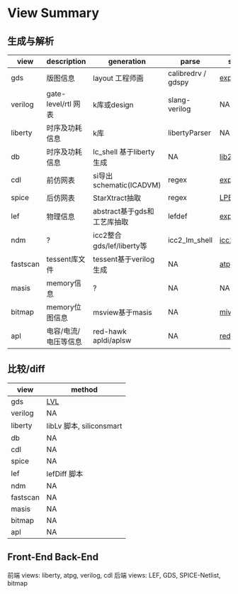 
# View Summary

## 生成与解析

|view       |description    |generation |parse  | script
|-          |-              |-          |-      |-
|gds        | 版图信息              | layout 工程师画             | calibredrv / gdspy | [export_gds](../eda-tools/cadence/cadence.md#导出gds)
|verilog    | gate-level/rtl 网表 | k库或design                   | slang-verilog | NA
|liberty    | 时序及功耗信息       | k库                          | libertyParser | NA
|db         | 时序及功耗信息       | lc_shell 基于liberty 生成    | NA | [lib2db](../eda-tools/synopsys/lc.md#lc)
|cdl        | 前仿网表              | si导出schematic(ICADVM)     | regex | [export_cdl](../eda-tools/cadence/export_cdl/README.md)
|spice      | 后仿网表              | StarXtract抽取              | regex | [LPE](../eda-tools/synopsys/star_rc/LPE/README.md)
|lef        | 物理信息              | abstract基于gds和工艺库抽取    | lefdef   | [export_lef](../eda-tools/cadence/export_lef/README.md)
|ndm        | ?                     | icc2整合gds/lef/liberty等 | icc2_lm_shell     | [icc2](../eda-tools/synopsys/icc2.md)
|fastscan   |tessent库文件   | tessent基于verilog生成 | NA | [atpg](../eda-tools/mentor/tessent.md#verilog2celllibrary)
|masis      |memory信息     | ?                 | NA | NA
|bitmap     |memory位图信息  | msview基于masis | NA | [mivm](../eda-tools/synopsys/testmax.md#mivm)
|apl        | 电容/电流/电压等信息       | red-hawk apldi/aplsw               | NA  | [redhawk](../eda-tools/apache/reahawk/README.md)

## 比较/diff

|view       |method
|-          |-
|gds        | [LVL](../eda-tools/mentor/calibre.md#lvl)
|verilog    | NA
|liberty    | libLv 脚本, siliconsmart
|db         | NA
|cdl        | NA
|spice      | NA
|lef        | lefDiff 脚本
|ndm        | NA
|fastscan   | NA
|masis      | NA
|bitmap     | NA
|apl        | NA

## Front-End Back-End

前端 views: liberty, atpg, verilog, cdl
后端 views: LEF, GDS, SPICE-Netlist, bitmap
